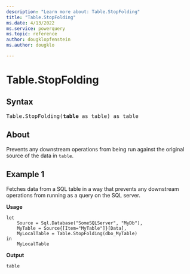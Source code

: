 ```yaml
---
description: "Learn more about: Table.StopFolding"
title: "Table.StopFolding"
ms.date: 4/13/2022
ms.service: powerquery
ms.topic: reference
author: dougklopfenstein
ms.author: dougklo

---
```

# Table.StopFolding

## Syntax

<pre>
Table.StopFolding(<b>table</b> as table) as table
</pre>

## About

Prevents any downstream operations from being run against the original source of the data in `table`.

## Example 1

Fetches data from a SQL table in a way that prevents any downstream operations from running as a query on the SQL server.

**Usage**

```powerquery-m
let
    Source = Sql.Database("SomeSQLServer", "MyDb"),
    MyTable = Source{[Item="MyTable"]}[Data],
    MyLocalTable = Table.StopFolding(dbo_MyTable)
in
    MyLocalTable
```

**Output**

`table`
